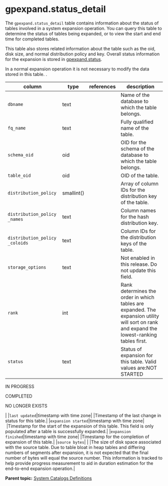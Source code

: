 # gpexpand.status\_detail 

The `gpexpand.status_detail` table contains information about the status of tables involved in a system expansion operation. You can query this table to determine the status of tables being expanded, or to view the start and end time for completed tables.

This table also stores related information about the table such as the oid, disk size, and normal distribution policy and key. Overall status information for the expansion is stored in [gpexpand.status](gp_expansion_status.html).

In a normal expansion operation it is not necessary to modify the data stored in this table. .

|column|type|references|description|
|------|----|----------|-----------|
|`dbname`|text| |Name of the database to which the table belongs.|
|`fq_name`|text| |Fully qualified name of the table.|
|`schema_oid`|oid| |OID for the schema of the database to which the table belongs.|
|`table_oid`|oid| |OID of the table.|
|`distribution_policy`|smallint\(\)| |Array of column IDs for the distribution key of the table.|
|`distribution_policy _names`|text| |Column names for the hash distribution key.|
|`distribution_policy _coloids`|text| |Column IDs for the distribution keys of the table.|
|`storage_options`|text| |Not enabled in this release. Do not update this field.|
|`rank`|int| |Rank determines the order in which tables are expanded. The expansion utility will sort on rank and expand the lowest-ranking tables first.|
|`status`|text| |Status of expansion for this table. Valid values are:NOT STARTED

IN PROGRESS

COMPLETED

NO LONGER EXISTS

|
|`last updated`|timestamp with time zone| |Timestamp of the last change in status for this table.|
|`expansion started`|timestamp with time zone| |Timestamp for the start of the expansion of this table. This field is only populated after a table is successfully expanded.|
|`expansion finished`|timestamp with time zone| |Timestamp for the completion of expansion of this table.|
|`source bytes`| | |The size of disk space associated with the source table. Due to table bloat in heap tables and differing numbers of segments after expansion, it is not expected that the final number of bytes will equal the source number. This information is tracked to help provide progress measurement to aid in duration estimation for the end-to-end expansion operation.|

**Parent topic:** [System Catalogs Definitions](../system_catalogs/catalog_ref-html.html)

